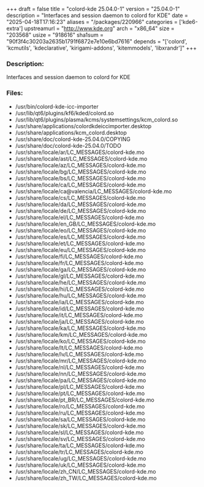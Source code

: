 +++
draft = false
title = "colord-kde 25.04.0-1"
version = "25.04.0-1"
description = "Interfaces and session daemon to colord for KDE"
date = "2025-04-18T17:16:23"
aliases = "/packages/220966"
categories = ['kde6-extra']
upstreamurl = "http://www.kde.org"
arch = "x86_64"
size = "203568"
usize = "918616"
sha1sum = "90f3f4c30203a2635b1791f6872e7e10e6bd7616"
depends = "['colord', 'kcmutils', 'kdeclarative', 'kirigami-addons', 'kitemmodels', 'libxrandr']"
+++
### Description: 
Interfaces and session daemon to colord for KDE

### Files: 
* /usr/bin/colord-kde-icc-importer
* /usr/lib/qt6/plugins/kf6/kded/colord.so
* /usr/lib/qt6/plugins/plasma/kcms/systemsettings/kcm_colord.so
* /usr/share/applications/colordkdeiccimporter.desktop
* /usr/share/applications/kcm_colord.desktop
* /usr/share/doc/colord-kde-25.04.0/COPYING
* /usr/share/doc/colord-kde-25.04.0/TODO
* /usr/share/locale/ar/LC_MESSAGES/colord-kde.mo
* /usr/share/locale/ast/LC_MESSAGES/colord-kde.mo
* /usr/share/locale/az/LC_MESSAGES/colord-kde.mo
* /usr/share/locale/bg/LC_MESSAGES/colord-kde.mo
* /usr/share/locale/bs/LC_MESSAGES/colord-kde.mo
* /usr/share/locale/ca/LC_MESSAGES/colord-kde.mo
* /usr/share/locale/ca@valencia/LC_MESSAGES/colord-kde.mo
* /usr/share/locale/cs/LC_MESSAGES/colord-kde.mo
* /usr/share/locale/da/LC_MESSAGES/colord-kde.mo
* /usr/share/locale/de/LC_MESSAGES/colord-kde.mo
* /usr/share/locale/el/LC_MESSAGES/colord-kde.mo
* /usr/share/locale/en_GB/LC_MESSAGES/colord-kde.mo
* /usr/share/locale/eo/LC_MESSAGES/colord-kde.mo
* /usr/share/locale/es/LC_MESSAGES/colord-kde.mo
* /usr/share/locale/et/LC_MESSAGES/colord-kde.mo
* /usr/share/locale/eu/LC_MESSAGES/colord-kde.mo
* /usr/share/locale/fi/LC_MESSAGES/colord-kde.mo
* /usr/share/locale/fr/LC_MESSAGES/colord-kde.mo
* /usr/share/locale/ga/LC_MESSAGES/colord-kde.mo
* /usr/share/locale/gl/LC_MESSAGES/colord-kde.mo
* /usr/share/locale/he/LC_MESSAGES/colord-kde.mo
* /usr/share/locale/hi/LC_MESSAGES/colord-kde.mo
* /usr/share/locale/hu/LC_MESSAGES/colord-kde.mo
* /usr/share/locale/ia/LC_MESSAGES/colord-kde.mo
* /usr/share/locale/id/LC_MESSAGES/colord-kde.mo
* /usr/share/locale/it/LC_MESSAGES/colord-kde.mo
* /usr/share/locale/ja/LC_MESSAGES/colord-kde.mo
* /usr/share/locale/ka/LC_MESSAGES/colord-kde.mo
* /usr/share/locale/km/LC_MESSAGES/colord-kde.mo
* /usr/share/locale/ko/LC_MESSAGES/colord-kde.mo
* /usr/share/locale/lt/LC_MESSAGES/colord-kde.mo
* /usr/share/locale/lv/LC_MESSAGES/colord-kde.mo
* /usr/share/locale/mr/LC_MESSAGES/colord-kde.mo
* /usr/share/locale/nl/LC_MESSAGES/colord-kde.mo
* /usr/share/locale/nn/LC_MESSAGES/colord-kde.mo
* /usr/share/locale/pa/LC_MESSAGES/colord-kde.mo
* /usr/share/locale/pl/LC_MESSAGES/colord-kde.mo
* /usr/share/locale/pt/LC_MESSAGES/colord-kde.mo
* /usr/share/locale/pt_BR/LC_MESSAGES/colord-kde.mo
* /usr/share/locale/ro/LC_MESSAGES/colord-kde.mo
* /usr/share/locale/ru/LC_MESSAGES/colord-kde.mo
* /usr/share/locale/sa/LC_MESSAGES/colord-kde.mo
* /usr/share/locale/sk/LC_MESSAGES/colord-kde.mo
* /usr/share/locale/sl/LC_MESSAGES/colord-kde.mo
* /usr/share/locale/sv/LC_MESSAGES/colord-kde.mo
* /usr/share/locale/ta/LC_MESSAGES/colord-kde.mo
* /usr/share/locale/tr/LC_MESSAGES/colord-kde.mo
* /usr/share/locale/ug/LC_MESSAGES/colord-kde.mo
* /usr/share/locale/uk/LC_MESSAGES/colord-kde.mo
* /usr/share/locale/zh_CN/LC_MESSAGES/colord-kde.mo
* /usr/share/locale/zh_TW/LC_MESSAGES/colord-kde.mo
